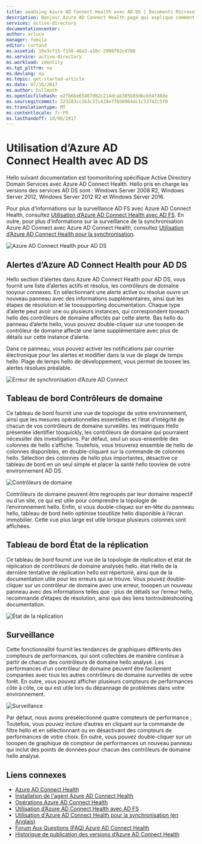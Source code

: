 ```yaml
---
title: aaaUsing Azure AD Connect Health avec AD DS | Documents Microsoft
description: Bonjour Azure AD Connect Health page qui explique comment toomonitor les services AD DS.
services: active-directory
documentationcenter: 
author: arluca
manager: femila
editor: curtand
ms.assetid: 19e3cf15-f150-46a3-a10c-2990702cd700
ms.service: active-directory
ms.workload: identity
ms.tgt_pltfrm: na
ms.devlang: na
ms.topic: get-started-article
ms.date: 07/18/2017
ms.author: billmath
ms.openlocfilehash: e2fb6be65407d02c214dcab385b85d6cb54f48de
ms.sourcegitcommit: 523283cc1b3c37c428e77850964dc1c33742c5f0
ms.translationtype: MT
ms.contentlocale: fr-FR
ms.lasthandoff: 10/06/2017
---
```

# <a name="using-azure-ad-connect-health-with-ad-ds"></a>Utilisation d’Azure AD Connect Health avec AD DS
Hello suivant documentation est toomonitoring spécifique Active Directory Domain Services avec Azure AD Connect Health. Hello pris en charge les versions des services AD DS sont : Windows Server 2008 R2, Windows Server 2012, Windows Server 2012 R2 et Windows Server 2016.

Pour plus d’informations sur la surveillance AD FS avec Azure AD Connect Health, consultez [Utilisation d’Azure AD Connect Health avec AD FS](active-directory-aadconnect-health-adfs.md). En outre, pour plus d’informations sur la surveillance de la synchronisation Azure AD Connect avec Azure AD Connect Health, consultez [Utilisation d’Azure AD Connect Health pour la synchronisation](active-directory-aadconnect-health-sync.md).

![Azure AD Connect Health pour AD DS](./media/active-directory-aadconnect-health/aadconnect-health-adds-entry.png)

## <a name="alerts-for-azure-ad-connect-health-for-ad-ds"></a>Alertes d’Azure AD Connect Health pour AD DS
Hello section d’alertes dans Azure AD Connect Health pour AD DS, vous fournit une liste d’alertes actifs et résolus, les contrôleurs de domaine tooyour connexes. En sélectionnant une alerte active ou résolue ouvre un nouveau panneau avec des informations supplémentaires, ainsi que les étapes de résolution et lie toosupporting documentation. Chaque type d’alerte peut avoir une ou plusieurs instances, qui correspondent tooeach hello des contrôleurs de domaine affectés par cette alerte. Bas hello du panneau d’alerte hello, vous pouvez double-cliquer sur une tooopen de contrôleur de domaine affecté une lame supplémentaire avec plus de détails sur cette instance d’alerte.

Dans ce panneau, vous pouvez activer les notifications par courrier électronique pour les alertes et modifier dans la vue de plage de temps hello. Plage de temps hello de développement, vous permet de toosee les alertes résolues préalable.

![Erreur de synchronisation d’Azure AD Connect](./media/active-directory-aadconnect-health/aadconnect-health-adds-alerts.png)

## <a name="domain-controllers-dashboard"></a>Tableau de bord Contrôleurs de domaine
Ce tableau de bord fournit une vue de topologie de votre environnement, ainsi que les mesures opérationnelles essentielles et l’état d’intégrité de chacun de vos contrôleurs de domaine surveillés. les métriques Hello présentée identifier tooquickly, les contrôleurs de domaine qui pourraient nécessiter des investigations. Par défaut, seul un sous-ensemble des colonnes de hello s’affiche. Toutefois, vous trouverez ensemble de hello de colonnes disponibles, en double-cliquant sur la commande de colonnes hello. Sélection des colonnes de hello plus importantes, désactive ce tableau de bord en un seul simple et placer la santé hello tooview de votre environnement AD DS.

![Contrôleurs de domaine](./media/active-directory-aadconnect-health/aadconnect-health-adds-domainsandsites-dashboard.png)

Contrôleurs de domaine peuvent être regroupés par leur domaine respectif ou d’un site, ce qui est utile pour comprendre la topologie de l’environnement hello. Enfin, si vous double-cliquez sur en-tête du panneau hello, tableau de bord hello optimise tooutilize hello disponible à l’écran immobilier. Cette vue plus large est utile lorsque plusieurs colonnes sont affichées.

## <a name="replication-status-dashboard"></a>Tableau de bord État de la réplication
Ce tableau de bord fournit une vue de la topologie de réplication et état de réplication de contrôleurs de domaine analysés hello. état Hello de la dernière tentative de réplication hello est répertorié, ainsi que de la documentation utile pour les erreurs qui se trouve. Vous pouvez double-cliquer sur un contrôleur de domaine avec une erreur, tooopen un nouveau panneau avec des informations telles que : plus de détails sur l’erreur hello, recommandé d’étapes de résolution, ainsi que des liens tootroubleshooting documentation.

![État de la réplication](./media/active-directory-aadconnect-health/aadconnect-health-adds-replication.png)

## <a name="monitoring"></a>Surveillance
Cette fonctionnalité fournit les tendances de graphiques différents des compteurs de performances, qui sont collectées de manière continue à partir de chacun des contrôleurs de domaine hello analysé. Les performances d’un contrôleur de domaine peuvent être facilement comparées avec tous les autres contrôleurs de domaine surveillés de votre forêt. En outre, vous pouvez afficher plusieurs compteurs de performances côte à côte, ce qui est utile lors du dépannage de problèmes dans votre environnement.

![Surveillance](./media/active-directory-aadconnect-health/aadconnect-health-adds-monitoring.png)

Par défaut, nous avons présélectionné quatre compteurs de performance ; Toutefois, vous pouvez inclure d’autres en cliquant sur la commande de filtre hello et en sélectionnant ou en désactivant des compteurs de performances de votre choix. En outre, vous pouvez double-cliquer sur un tooopen de graphique de compteur de performances un nouveau panneau qui inclut des points de données pour chacun des contrôleurs de domaine hello analysé.

## <a name="related-links"></a>Liens connexes
* [Azure AD Connect Health](active-directory-aadconnect-health.md)
* [Installation de l'agent Azure AD Connect Health](active-directory-aadconnect-health-agent-install.md)
* [Opérations Azure AD Connect Health](active-directory-aadconnect-health-operations.md)
* [Utilisation d’Azure AD Connect Health avec AD FS](active-directory-aadconnect-health-adfs.md)
* [Utilisation d'Azure AD Connect Health pour la synchronisation (en Anglais)](active-directory-aadconnect-health-sync.md)
* [Forum Aux Questions (FAQ) Azure AD Connect Health](active-directory-aadconnect-health-faq.md)
* [Historique de publication des versions d’Azure AD Connect Health](active-directory-aadconnect-health-version-history.md)

